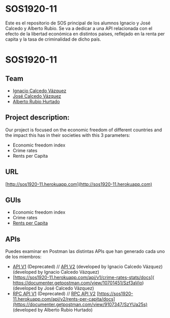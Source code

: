 # SOS1920-11

Este es el repositorio de SOS principal de los alumnos Ignacio y José Calcedo y Alberto Rubio.
Se va a dedicar a una API relacionada con el efecto de la libertad económica en distintos paises, 
reflejado en la renta per capita y la tasa de criminalidad de dicho país.


# SOS1920-11

## Team

*   [Ignacio Calcedo Vázquez](https://github.com/IgnacioCVGitHub)
*   [José Calcedo Vázquez](https://github.com/JaredYeeto)
*   [Alberto Rubio Hurtado](https://github.com/arh09)

## Project description:

Our project is focused on the economic freedom of different countries and the impact this has in their societies with this 3 parameters:

*   Economic freedom index
*   Crime rates
*   Rents per Capita

## URL

[http://sos1920-11.herokuapp.com](http://sos1920-11.herokuapp.com)

## GUIs

*   Economic freedom index
*   Crime rates
*   [Rents per Capita](http://sos1920-11.herokuapp.com/#/rpcs)

## APIs
Puedes examinar en Postman las distintas APIs que han generado cada uno de los miembros:
*   [API V1](https://documenter.getpostman.com/view/10701438/SzYUZgNc) (Deprecated) // [API V2](https://documenter.getpostman.com/view/10701438/SzmcbzBj) (developed by Ignacio Calcedo Vázquez)(developed by Ignacio Calcedo Vázquez)
*   [https://sos1920-11.herokuapp.com/api/v1/crime-rates-stats/docs]( https://documenter.getpostman.com/view/10701451/Szf3aVio) (developed by José Calcedo Vázquez)
*   [RPC API V1](https://documenter.getpostman.com/view/9107347/Szme4dme) (Deprecated) // [RPC API V2](https://documenter.getpostman.com/view/9107347/SzYUa25s)
[https://sos1920-11.herokuapp.com/api/v2/rents-per-capita/docs](https://documenter.getpostman.com/view/9107347/SzYUa25s) (developed by Alberto Rubio Hurtado)

